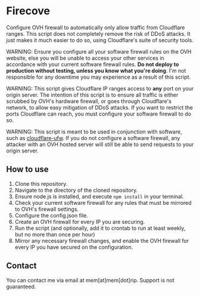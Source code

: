 # Firecove
Configure OVH firewall to automatically only allow traffic from Cloudflare ranges. This script does not completely remove the risk of DDoS attacks. It just makes it much easier to do so, using Cloudflare's suite of security tools.

WARNING: Ensure you configure all your software firewall rules on the OVH website, else you will be unable to access your other services in accordance with your current software firewall rules. **Do not deploy to production without testing, unless you know what you're doing**. I'm not responsible for any downtime you may experience as a result of this script.

WARNING: This script gives Cloudflare IP ranges access to **any** port on your origin server. The intention of this script is to ensure all traffic is either scrubbed by OVH's hardware firewall, or goes through Cloudflare's network, to allow easy mitigation of DDoS attacks. If you want to restrict the ports Cloudflare can reach, you must configure your software firewall to do so.

WARNING: This script is meant to be used in conjunction with software, such as [cloudflare-ufw](https://github.com/Paul-Reed/cloudflare-ufw). If you do not configure a software firewall, any attacker with an OVH hosted server will still be able to send requests to your origin server.

## How to use
1. Clone this repository.
2. Navigate to the directory of the cloned repository.
3. Ensure node.js is installed, and execute `npm install` in your terminal.
4. Check your current software firewall for any rules that must be mirrored to OVH's firewall settings.
5. Configure the config.json file.
6. Create an OVH firewall for every IP you are securing.
7. Run the script (and optionally, add it to crontab to run at least weekly, but no more than once per hour)
8. Mirror any necessary firewall changes, and enable the OVH firewall for every IP you have secured on the configuration.

## Contact
You can contact me via email at mem[at]mem[dot]rip. Support is not guaranteed.